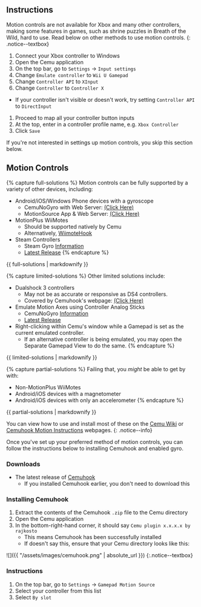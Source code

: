 ## Instructions

Motion controls are not available for Xbox and many other controllers, making some features in games, such as shrine puzzles in Breath of the Wild, hard to use. Read below on other methods to use motion controls.
{: .notice--textbox}

1. Connect your Xbox controller to Windows
1. Open the Cemu application
1. On the top bar, go to `Settings` -> `Input settings`
1. Change `Emulate controller` to `Wii U Gamepad`
1. Change `Controller API` to `XInput`
1. Change `Controller` to `Controller X`
  - If your controller isn't visible or doesn't work, try setting `Controller API` to `DirectInput`
1. Proceed to map all your controller button inputs
1. At the top, enter in a controller profile name, e.g. `Xbox Controller`
1. Click `Save`

If you're not interested in settings up motion controls, you skip this section below.

## Motion Controls

{% capture full-solutions %}
Motion controls can be fully supported by a variety of other devices, including:
- Android/iOS/Windows Phone devices with a gyroscope
  - CemuNoGyro with Web Server: [(Click Here)](https://github.com/quinton-ashley/cemu-no-gyro)
  - MotionSource App & Web Server: [(Click Here)](https://wiki.cemu.info/wiki/Motion_Controls#Phones.2FTablets_that_include_a_gyroscope)
- MotionPlus WiiMotes
  - Should be supported natively by Cemu
  - Alternatively, [WiimoteHook](https://epigramx.github.io/WiimoteHook/)
- Steam Controllers
  - Steam Gyro [Information](https://github.com/FrogTheFrog/steam-gyro-for-cemuhook)
  - [Latest Release](https://github.com/FrogTheFrog/steam-gyro-for-cemuhook/releases/latest)
{% endcapture %}
<div class="notice--success">{{ full-solutions | markdownify }}</div>

{% capture limited-solutions %}
Other limited solutions include:
- Dualshock 3 controllers
  - May not be as accurate or responsive as DS4 controllers.
  - Covered by Cemuhook's webpage: [(Click Here)](https://cemuhook.sshnuke.net/padudpserver.html)
- Emulate Motion Axes using Controller Analog Sticks
  - CemuNoGyro [Information](https://github.com/quinton-ashley/cemu-no-gyro)
  - [Latest Release](https://github.com/quinton-ashley/cemu-no-gyro/releases/latest)
- Right-clicking within Cemu's window while a Gamepad is set as the current emulated controller.
  - If an alternative controller is being emulated, you may open the Separate Gamepad View to do the same.
{% endcapture %}
<div class="notice--warning">{{ limited-solutions | markdownify }}</div>

{% capture partial-solutions %}
Failing that, you _might_ be able to get by with:
- Non-MotionPlus WiiMotes
- Android/iOS devices with a magnetometer
- Android/iOS devices with only an accelerometer
{% endcapture %}
<div class="notice--danger">{{ partial-solutions | markdownify }}</div>

You can view how to use and install most of these on the [Cemu Wiki](https://wiki.cemu.info/wiki/Motion_Controls) or [Cemuhook Motion Instructions](https://cemuhook.sshnuke.net/padudpserver.html) webpages.
{: .notice--info}

Once you've set up your preferred method of motion controls, you can follow the instructions below to installing Cemuhook and enabled gyro.

### Downloads

- The latest release of [Cemuhook](https://cemuhook.sshnuke.net/)
    - If you installed Cemuhook earlier, you don't need to download this

### Installing Cemuhook

1. Extract the contents of the Cemuhook `.zip` file to the Cemu directory
1. Open the Cemu application
1. In the bottom-right-hand corner, it should say `Cemu plugin x.x.x.x by rajkosto`
    - This means Cemuhook has been successfully installed
    - If doesn't say this, ensure that your Cemu directory looks like this:

![]({{ "/assets/images/cemuhook.png" | absolute_url }})
{:.notice--textbox}

### Instructions

1. On the top bar, go to `Settings` -> `Gamepad Motion Source`
1. Select your controller from this list
1. Select `By slot`
